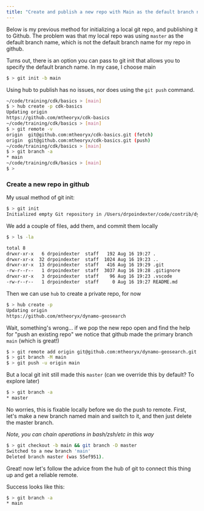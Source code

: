 ```yaml
---
title: "Create and publish a new repo with Main as the default branch name"
---
```


Below is my previous method for initializing a local git repo, and publishing it to Github. The problem was that my local repo was using `master` as the default branch name, which is not the default branch name for my repo in github.

Turns out, there is an option you can pass to git init that allows you to specify the default branch name. In my case, I choose main

```bash
$ > git init -b main
```

Using hub to publish has no issues, nor does using the `git push` command.

```bash
~/code/training/cdk/basics > [main]
$ > hub create -p cdk-basics
Updating origin
https://github.com/mtheoryx/cdk-basics
~/code/training/cdk/basics > [main]
$ > git remote -v
origin  git@github.com:mtheoryx/cdk-basics.git (fetch)
origin  git@github.com:mtheoryx/cdk-basics.git (push)
~/code/training/cdk/basics > [main]
$ > git branch -a
* main
~/code/training/cdk/basics > [main]
$ >
```

### Create a new repo in github

My usual method of git init:

```bash
$ > git init
Initialized empty Git repository in /Users/drpoindexter/code/contrib/dynamo-geosearch/.git/
```

We add a couple of files, add them, and commit them locally

```bash
$ > ls -la

total 8
drwxr-xr-x   6 drpoindexter  staff   192 Aug 16 19:27 .
drwxr-xr-x  32 drpoindexter  staff  1024 Aug 16 19:23 ..
drwxr-xr-x  13 drpoindexter  staff   416 Aug 16 19:29 .git
-rw-r--r--   1 drpoindexter  staff  3037 Aug 16 19:28 .gitignore
drwxr-xr-x   3 drpoindexter  staff    96 Aug 16 19:23 .vscode
-rw-r--r--   1 drpoindexter  staff     0 Aug 16 19:27 README.md
```

Then we can use `hub` to create a private repo, for now

```bash
$ > hub create -p
Updating origin
https://github.com/mtheoryx/dynamo-geosearch
```

Wait, something's wrong... if we pop the new repo open and find the help for "push an existing repo" we notice that github made the primary branch `main` (which is great!)

```bash
$ > git remote add origin git@github.com:mtheoryx/dynamo-geosearch.git
$ > git branch -M main
$ > git push -u origin main
```

But a local git init still made this `master` (can we override this by default? To explore later)

```bash
$ > git branch -a
* master
```

No worries, this is fixable locally before we do the push to remote. First, let's make a new branch named main and switch to it, and then just delete the master branch.

_Note, you can chain operations in bash/zsh/etc in this way_

```bash
$ > git checkout -b main && git branch -D master
Switched to a new branch 'main'
Deleted branch master (was 55ef951).
```

Great! now let's follow the advice from the hub of git to connect this thing up and get a reliable remote.

Success looks like this:

```bash
$ > git branch -a
* main
```
